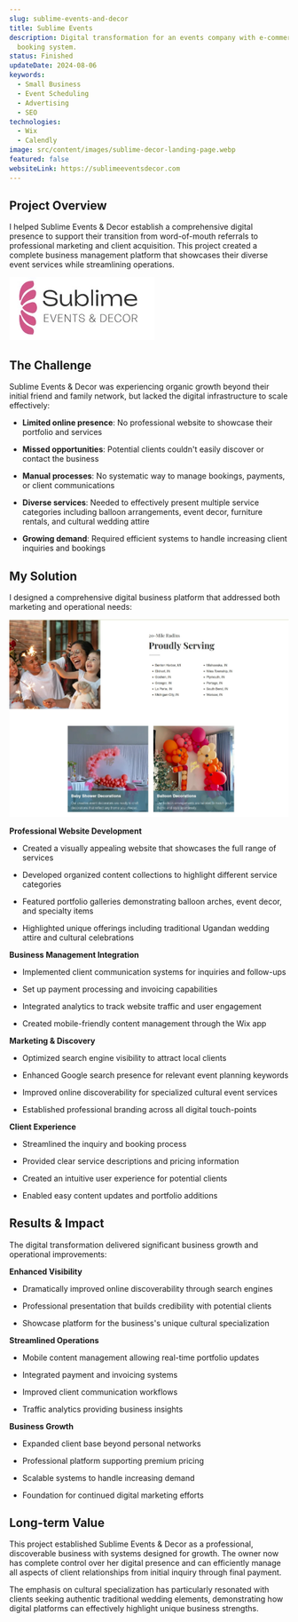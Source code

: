 ```yaml
---
slug: sublime-events-and-decor
title: Sublime Events
description: Digital transformation for an events company with e-commerce and
  booking system.
status: Finished
updateDate: 2024-08-06
keywords:
  - Small Business
  - Event Scheduling
  - Advertising
  - SEO
technologies:
  - Wix
  - Calendly
image: src/content/images/sublime-decor-landing-page.webp
featured: false
websiteLink: https://sublimeeventsdecor.com
---
```

## Project Overview

I helped Sublime Events & Decor establish a comprehensive digital presence to support their transition from word-of-mouth referrals to professional marketing and client acquisition. This project created a complete business management platform that showcases their diverse event services while streamlining operations.

![](src/content/images/sublime-decor-logo.webp)

## The Challenge

Sublime Events & Decor was experiencing organic growth beyond their initial friend and family network, but lacked the digital infrastructure to scale effectively:

*   **Limited online presence**: No professional website to showcase their portfolio and services
    
*   **Missed opportunities**: Potential clients couldn't easily discover or contact the business
    
*   **Manual processes**: No systematic way to manage bookings, payments, or client communications
    
*   **Diverse services**: Needed to effectively present multiple service categories including balloon arrangements, event decor, furniture rentals, and cultural wedding attire
    
*   **Growing demand**: Required efficient systems to handle increasing client inquiries and bookings
    

## My Solution

I designed a comprehensive digital business platform that addressed both marketing and operational needs:

![](src/content/images/sublime-decor-services.webp)

**Professional Website Development**

*   Created a visually appealing website that showcases the full range of services
    
*   Developed organized content collections to highlight different service categories
    
*   Featured portfolio galleries demonstrating balloon arches, event decor, and specialty items
    
*   Highlighted unique offerings including traditional Ugandan wedding attire and cultural celebrations
    

**Business Management Integration**

*   Implemented client communication systems for inquiries and follow-ups
    
*   Set up payment processing and invoicing capabilities
    
*   Integrated analytics to track website traffic and user engagement
    
*   Created mobile-friendly content management through the Wix app
    

**Marketing & Discovery**

*   Optimized search engine visibility to attract local clients
    
*   Enhanced Google search presence for relevant event planning keywords
    
*   Improved online discoverability for specialized cultural event services
    
*   Established professional branding across all digital touch-points
    

**Client Experience**

*   Streamlined the inquiry and booking process
    
*   Provided clear service descriptions and pricing information
    
*   Created an intuitive user experience for potential clients
    
*   Enabled easy content updates and portfolio additions
    

## Results & Impact

The digital transformation delivered significant business growth and operational improvements:

**Enhanced Visibility**

*   Dramatically improved online discoverability through search engines
    
*   Professional presentation that builds credibility with potential clients
    
*   Showcase platform for the business's unique cultural specialization
    

**Streamlined Operations**

*   Mobile content management allowing real-time portfolio updates
    
*   Integrated payment and invoicing systems
    
*   Improved client communication workflows
    
*   Traffic analytics providing business insights
    

**Business Growth**

*   Expanded client base beyond personal networks
    
*   Professional platform supporting premium pricing
    
*   Scalable systems to handle increasing demand
    
*   Foundation for continued digital marketing efforts
    

## Long-term Value

This project established Sublime Events & Decor as a professional, discoverable business with systems designed for growth. The owner now has complete control over her digital presence and can efficiently manage all aspects of client relationships from initial inquiry through final payment.

The emphasis on cultural specialization has particularly resonated with clients seeking authentic traditional wedding elements, demonstrating how digital platforms can effectively highlight unique business strengths.